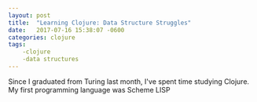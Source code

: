 ```yaml
---
layout: post
title:  "Learning Clojure: Data Structure Struggles"
date:   2017-07-16 15:38:07 -0600
categories: clojure
tags:
    -clojure
    -data structures
---
```


Since I graduated from Turing last month, I've spent time studying Clojure. My first programming language was Scheme LISP

